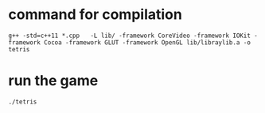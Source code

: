 # command for compilation
`g++ -std=c++11 *.cpp   -L lib/ -framework CoreVideo -framework IOKit -framework Cocoa -framework GLUT -framework OpenGL lib/libraylib.a -o tetris`

# run the game
`./tetris`